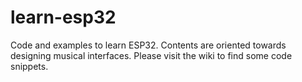 # learn-esp32
Code and examples to learn ESP32. Contents are oriented towards designing musical interfaces. 
Please visit the wiki to find some code snippets.
